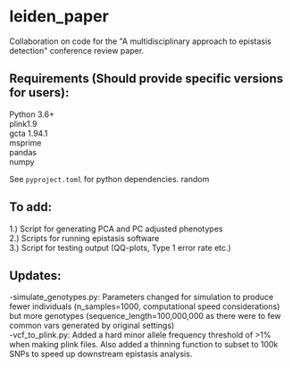 # leiden_paper
Collaboration on code for the "A multidisciplinary approach to epistasis detection" conference review paper.

## Requirements (Should provide specific versions for users):
Python 3.6+  
plink1.9  
gcta 1.94.1  
msprime  
pandas   
numpy  

See `pyproject.toml` for python dependencies.
random  

## To add:
1.) Script for generating PCA and PC adjusted phenotypes  
2.) Scripts for running epistasis software  
3.) Script for testing output (QQ-plots, Type 1 error rate etc.)  

## Updates: 
-simulate_genotypes.py: Parameters changed for simulation to produce fewer individuals (n_samples=1000, computational speed considerations) but more genotypes (sequence_length=100,000,000 as there were to few common vars generated by original settings)  
-vcf_to_plink.py: Added a hard minor allele frequency threshold of >1% when making plink files. Also added a thinning function to subset to 100k SNPs to speed up downstream epistasis analysis.  
